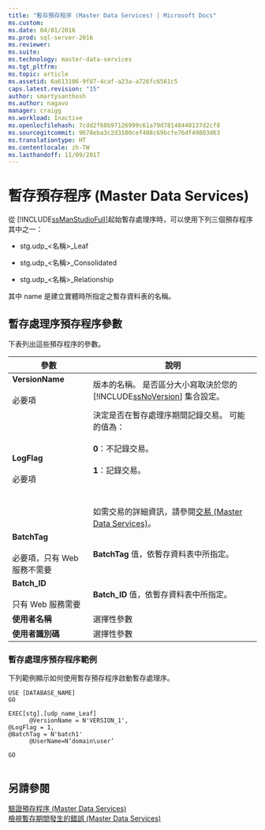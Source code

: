 ```yaml
---
title: "暫存預存程序 (Master Data Services) | Microsoft Docs"
ms.custom: 
ms.date: 04/01/2016
ms.prod: sql-server-2016
ms.reviewer: 
ms.suite: 
ms.technology: master-data-services
ms.tgt_pltfrm: 
ms.topic: article
ms.assetid: 6a613106-9f87-4caf-a23a-a726fc6561c5
caps.latest.revision: "15"
author: smartysanthosh
ms.author: nagavo
manager: craigg
ms.workload: Inactive
ms.openlocfilehash: 7cdd2f68b97126999c61a79d78148440137d2cf8
ms.sourcegitcommit: 9678eba3c2d3100cef408c69bcfe76df49803d63
ms.translationtype: HT
ms.contentlocale: zh-TW
ms.lasthandoff: 11/09/2017
---
```

# <a name="staging-stored-procedure-master-data-services"></a>暫存預存程序 (Master Data Services)
  從 [!INCLUDE[ssManStudioFull](../includes/ssmanstudiofull-md.md)]起始暫存處理序時，可以使用下列三個預存程序其中之一：  
  
-   stg.udp_\<名稱>_Leaf  
  
-   stg.udp_\<名稱>_Consolidated  
  
-   stg.udp_\<名稱>_Relationship  
  
 其中 name 是建立實體時所指定之暫存資料表的名稱。  
  
## <a name="staging-process-stored-procedure-parameters"></a>暫存處理序預存程序參數  
 下表列出這些預存程序的參數。  
  
|參數|說明|  
|---------------|-----------------|  
|**VersionName**<br /><br /> 必要項|版本的名稱。 是否區分大小寫取決於您的 [!INCLUDE[ssNoVersion](../includes/ssnoversion-md.md)] 集合設定。|  
|**LogFlag**<br /><br /> 必要項|決定是否在暫存處理序期間記錄交易。 可能的值為：<br /><br /> **0**：不記錄交易。<br /><br /> **1**：記錄交易。<br /><br /> <br /><br /> 如需交易的詳細資訊，請參閱[交易 &#40;Master Data Services&#41;](../master-data-services/transactions-master-data-services.md)。|  
|**BatchTag**<br /><br /> 必要項，只有 Web 服務不需要|**BatchTag** 值，依暫存資料表中所指定。|  
|**Batch_ID**<br /><br /> 只有 Web 服務需要|**Batch_ID** 值，依暫存資料表中所指定。|  
|**使用者名稱**|選擇性參數|  
|**使用者識別碼**|選擇性參數|  
  
### <a name="staging-process-stored-procedure-example"></a>暫存處理序預存程序範例  
 下列範例顯示如何使用暫存預存程序啟動暫存處理序。  
  
```  
USE [DATABASE_NAME]  
GO  
  
EXEC[stg].[udp_name_Leaf]  
      @VersionName = N'VERSION_1',  
@LogFlag = 1,  
@BatchTag = N'batch1'  
      @UserName=N’domain\user’  
  
GO  
  
```  
  
## <a name="see-also"></a>另請參閱  
 [驗證預存程序 &#40;Master Data Services&#41;](../master-data-services/validation-stored-procedure-master-data-services.md)   
 [檢視暫存期間發生的錯誤 &#40;Master Data Services&#41;](../master-data-services/view-errors-that-occur-during-staging-master-data-services.md)  
  
  
